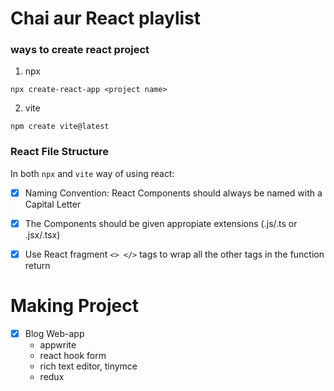 # Chai aur React playlist

### ways to create react project

1. npx

```
npx create-react-app <project name>
```

2. vite

```
npm create vite@latest
```

### React File Structure

In both `npx` and `vite` way of using react:
- [x] Naming Convention: React Components should always be named with a Capital Letter
- [x] The Components should be given appropiate extensions (.js/.ts or .jsx/.tsx)
- [x] Use React fragment `<> </>` tags to wrap all the other tags in the function return



# Making Project
- [x] Blog Web-app
	- appwrite
	- react hook form
	- rich text editor, tinymce
	- redux
